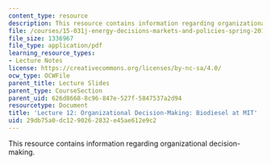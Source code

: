 ```yaml
---
content_type: resource
description: This resource contains information regarding organizational decision-making.
file: /courses/15-031j-energy-decisions-markets-and-policies-spring-2012/29db75a0dc1290262832e45ae612e9c2_MIT15_031JS12_lec12.pdf
file_size: 1336967
file_type: application/pdf
learning_resource_types:
- Lecture Notes
license: https://creativecommons.org/licenses/by-nc-sa/4.0/
ocw_type: OCWFile
parent_title: Lecture Slides
parent_type: CourseSection
parent_uid: 626d8668-8c96-847e-527f-5847537a2d94
resourcetype: Document
title: 'Lecture 12: Organizational Decision-Making: Biodiesel at MIT'
uid: 29db75a0-dc12-9026-2832-e45ae612e9c2
---
```

This resource contains information regarding organizational decision-making.